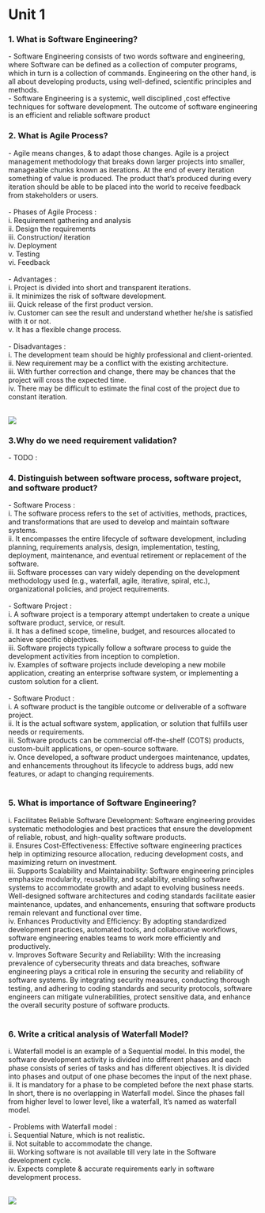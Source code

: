 <h1>Unit 1</h1>
<h3>1. What is Software Engineering?</h3>
- Software Engineering consists of two words software and engineering, where Software can be defined as a collection of computer programs, which in turn is a collection of commands. Engineering on the other hand, is all about developing products, using well-defined, scientific principles and methods.</br>
- Software Engineering is a systemic, well disciplined ,cost effective techniques for software development. The outcome of software engineering is an efficient and reliable software product</br>

<h3>2. What is Agile Process?</h3>
- Agile means changes, & to adapt those changes. Agile is a project management methodology that breaks down larger projects into smaller, manageable chunks known as iterations. At the end of every iteration something of value is produced. The product that’s produced during every iteration should be able to be placed into the world to receive feedback from stakeholders or users.</br></br>
- Phases of Agile Process :</br>
i. Requirement gathering and analysis </br>
ii. Design the requirements</br>
iii. Construction/ iteration</br>
iv. Deployment</br>
v. Testing</br>
vi. Feedback</br></br>
- Advantages :</br>
i. Project is divided into short and transparent iterations.</br>
ii. It minimizes the risk of software development.</br>
iii. Quick release of the first product version.</br>
iv. Customer can see the result and understand whether he/she is satisfied with it or not.</br>
v. It has a flexible change process.</br></br>
- Disadvantages :</br>
i. The development team should be highly professional and client-oriented.</br>
ii. New requirement may be a conflict with the existing architecture.</br>
iii. With further correction and change, there may be chances that the project will cross the expected time.</br>
iv. There may be difficult to estimate the final cost of the project due to constant iteration.</br></br>

![](https://images.ctfassets.net/4zfc07om50my/5wMHnK8XxK9kW99mebdp94/2cc919cd11ba35f6db993977fd0ff674/Agile.png)

<h3>3.Why do we need requirement validation?</h3>
- TODO :

<h3>4. Distinguish between software process, software project, and software product?</h3>
- Software Process : </br>
i. The software process refers to the set of activities, methods, practices, and transformations that are used to develop and maintain software systems. </br>
ii. It encompasses the entire lifecycle of software development, including planning, requirements analysis, design, implementation, testing, deployment, maintenance, and eventual retirement or replacement of the software. </br>
iii. Software processes can vary widely depending on the development methodology used (e.g., waterfall, agile, iterative, spiral, etc.), organizational policies, and project requirements.</br></br>
- Software Project :</br>
i. A software project is a temporary attempt undertaken to create a unique software product, service, or result.</br>
ii. It has a defined scope, timeline, budget, and resources allocated to achieve specific objectives.</br>
iii. Software projects typically follow a software process to guide the development activities from inception to completion.</br>
iv. Examples of software projects include developing a new mobile application, creating an enterprise software system, or implementing a custom solution for a client.</br></br>
- Software Product : </br>
i. A software product is the tangible outcome or deliverable of a software project. </br>
ii. It is the actual software system, application, or solution that fulfills user needs or requirements.</br>
iii. Software products can be commercial off-the-shelf (COTS) products, custom-built applications, or open-source software. </br>
iv. Once developed, a software product undergoes maintenance, updates, and enhancements throughout its lifecycle to address bugs, add new features, or adapt to changing requirements.</br></br>

<h3>5. What is importance of Software Engineering?</h3>
i. Facilitates Reliable Software Development: Software engineering provides systematic methodologies and best practices that ensure the development of reliable, robust, and high-quality software products. </br>
ii. Ensures Cost-Effectiveness: Effective software engineering practices help in optimizing resource allocation, reducing development costs, and maximizing return on investment.</br>
iii. Supports Scalability and Maintainability: Software engineering principles emphasize modularity, reusability, and scalability, enabling software systems to accommodate growth and adapt to evolving business needs. Well-designed software architectures and coding standards facilitate easier maintenance, updates, and enhancements, ensuring that software products remain relevant and functional over time.</br>
iv. Enhances Productivity and Efficiency: By adopting standardized development practices, automated tools, and collaborative workflows, software engineering enables teams to work more efficiently and productively.</br>
v. Improves Software Security and Reliability: With the increasing prevalence of cybersecurity threats and data breaches, software engineering plays a critical role in ensuring the security and reliability of software systems. By integrating security measures, conducting thorough testing, and adhering to coding standards and security protocols, software engineers can mitigate vulnerabilities, protect sensitive data, and enhance the overall security posture of software products.</br></br>

<h3>6. Write a critical analysis of Waterfall Model?</h3>
i. Waterfall model is an example of a Sequential model. In this model, the software development activity is divided into different phases and each phase consists of series of tasks and has different objectives. It is divided into phases and output of one phase becomes the input of the next phase. </br>
ii. It is mandatory for a phase to be completed before the next phase starts. In short, there is no overlapping in Waterfall model. Since the phases fall from higher level to lower level, like a waterfall, It’s named as waterfall model. </br></br>
- Problems with Waterfall model : </br>
i. Sequential Nature, which is not realistic.</br>
ii. Not suitable to accommodate the change. </br>
iii. Working software is not available till very late in the Software development cycle. </br>
iv. Expects complete & accurate requirements early in software development process. </br></br>

![](https://miro.medium.com/v2/resize:fit:500/1*tGKCSfTfV8E8t4atqrLE4A.png)

</br></br>
